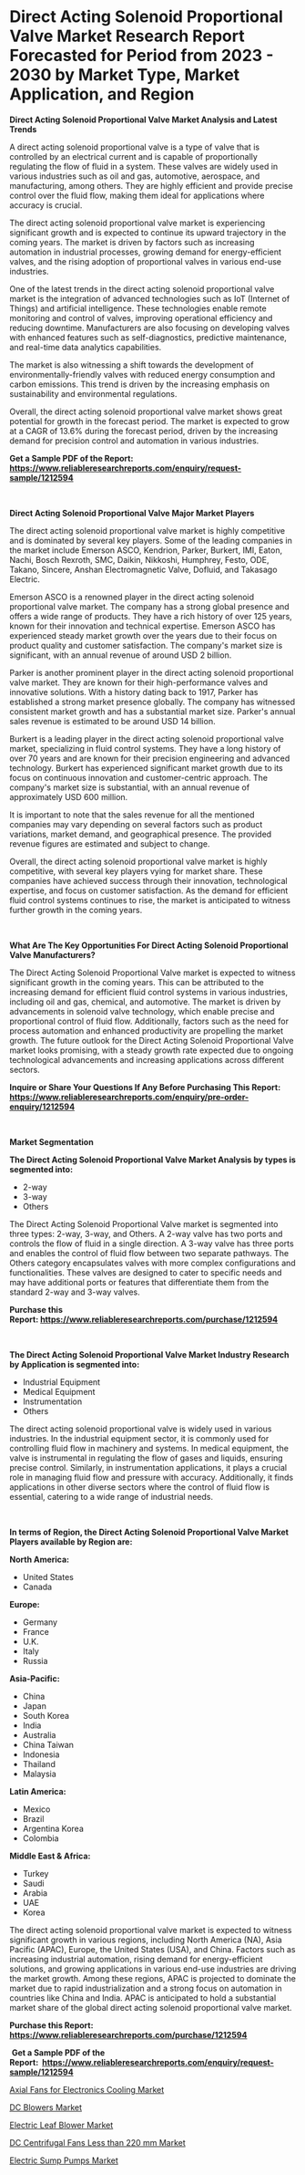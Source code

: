 <p><h1>Direct Acting Solenoid Proportional Valve Market Research Report Forecasted for Period from 2023 -  2030 by Market Type, Market Application, and Region</h1></p><p><strong>Direct Acting Solenoid Proportional Valve Market Analysis and Latest Trends</strong></p>
<p><p>A direct acting solenoid proportional valve is a type of valve that is controlled by an electrical current and is capable of proportionally regulating the flow of fluid in a system. These valves are widely used in various industries such as oil and gas, automotive, aerospace, and manufacturing, among others. They are highly efficient and provide precise control over the fluid flow, making them ideal for applications where accuracy is crucial.</p><p>The direct acting solenoid proportional valve market is experiencing significant growth and is expected to continue its upward trajectory in the coming years. The market is driven by factors such as increasing automation in industrial processes, growing demand for energy-efficient valves, and the rising adoption of proportional valves in various end-use industries.</p><p>One of the latest trends in the direct acting solenoid proportional valve market is the integration of advanced technologies such as IoT (Internet of Things) and artificial intelligence. These technologies enable remote monitoring and control of valves, improving operational efficiency and reducing downtime. Manufacturers are also focusing on developing valves with enhanced features such as self-diagnostics, predictive maintenance, and real-time data analytics capabilities.</p><p>The market is also witnessing a shift towards the development of environmentally-friendly valves with reduced energy consumption and carbon emissions. This trend is driven by the increasing emphasis on sustainability and environmental regulations.</p><p>Overall, the direct acting solenoid proportional valve market shows great potential for growth in the forecast period. The market is expected to grow at a CAGR of 13.6% during the forecast period, driven by the increasing demand for precision control and automation in various industries.</p></p>
<p><strong>Get a Sample PDF of the Report:&nbsp; <a href="https://www.reliableresearchreports.com/enquiry/request-sample/1212594">https://www.reliableresearchreports.com/enquiry/request-sample/1212594</a></strong></p>
<p>&nbsp;</p>
<p><strong>Direct Acting Solenoid Proportional Valve Major Market Players</strong></p>
<p><p>The direct acting solenoid proportional valve market is highly competitive and is dominated by several key players. Some of the leading companies in the market include Emerson ASCO, Kendrion, Parker, Burkert, IMI, Eaton, Nachi, Bosch Rexroth, SMC, Daikin, Nikkoshi, Humphrey, Festo, ODE, Takano, Sincere, Anshan Electromagnetic Valve, Dofluid, and Takasago Electric.</p><p>Emerson ASCO is a renowned player in the direct acting solenoid proportional valve market. The company has a strong global presence and offers a wide range of products. They have a rich history of over 125 years, known for their innovation and technical expertise. Emerson ASCO has experienced steady market growth over the years due to their focus on product quality and customer satisfaction. The company's market size is significant, with an annual revenue of around USD 2 billion.</p><p>Parker is another prominent player in the direct acting solenoid proportional valve market. They are known for their high-performance valves and innovative solutions. With a history dating back to 1917, Parker has established a strong market presence globally. The company has witnessed consistent market growth and has a substantial market size. Parker's annual sales revenue is estimated to be around USD 14 billion.</p><p>Burkert is a leading player in the direct acting solenoid proportional valve market, specializing in fluid control systems. They have a long history of over 70 years and are known for their precision engineering and advanced technology. Burkert has experienced significant market growth due to its focus on continuous innovation and customer-centric approach. The company's market size is substantial, with an annual revenue of approximately USD 600 million.</p><p>It is important to note that the sales revenue for all the mentioned companies may vary depending on several factors such as product variations, market demand, and geographical presence. The provided revenue figures are estimated and subject to change.</p><p>Overall, the direct acting solenoid proportional valve market is highly competitive, with several key players vying for market share. These companies have achieved success through their innovation, technological expertise, and focus on customer satisfaction. As the demand for efficient fluid control systems continues to rise, the market is anticipated to witness further growth in the coming years.</p></p>
<p>&nbsp;</p>
<p><strong>What Are The Key Opportunities For Direct Acting Solenoid Proportional Valve Manufacturers?</strong></p>
<p><p>The Direct Acting Solenoid Proportional Valve market is expected to witness significant growth in the coming years. This can be attributed to the increasing demand for efficient fluid control systems in various industries, including oil and gas, chemical, and automotive. The market is driven by advancements in solenoid valve technology, which enable precise and proportional control of fluid flow. Additionally, factors such as the need for process automation and enhanced productivity are propelling the market growth. The future outlook for the Direct Acting Solenoid Proportional Valve market looks promising, with a steady growth rate expected due to ongoing technological advancements and increasing applications across different sectors.</p></p>
<p><strong>Inquire or Share Your Questions If Any Before Purchasing This Report: <a href="https://www.reliableresearchreports.com/enquiry/pre-order-enquiry/1212594">https://www.reliableresearchreports.com/enquiry/pre-order-enquiry/1212594</a></strong></p>
<p>&nbsp;</p>
<p><strong>Market Segmentation</strong></p>
<p><strong>The Direct Acting Solenoid Proportional Valve Market Analysis by types is segmented into:</strong></p>
<p><ul><li>2-way</li><li>3-way</li><li>Others</li></ul></p>
<p><p>The Direct Acting Solenoid Proportional Valve market is segmented into three types: 2-way, 3-way, and Others. A 2-way valve has two ports and controls the flow of fluid in a single direction. A 3-way valve has three ports and enables the control of fluid flow between two separate pathways. The Others category encapsulates valves with more complex configurations and functionalities. These valves are designed to cater to specific needs and may have additional ports or features that differentiate them from the standard 2-way and 3-way valves.</p></p>
<p><strong>Purchase this Report:&nbsp;<a href="https://www.reliableresearchreports.com/purchase/1212594">https://www.reliableresearchreports.com/purchase/1212594</a></strong></p>
<p>&nbsp;</p>
<p><strong>The Direct Acting Solenoid Proportional Valve Market Industry Research by Application is segmented into:</strong></p>
<p><ul><li>Industrial Equipment</li><li>Medical Equipment</li><li>Instrumentation</li><li>Others</li></ul></p>
<p><p>The direct acting solenoid proportional valve is widely used in various industries. In the industrial equipment sector, it is commonly used for controlling fluid flow in machinery and systems. In medical equipment, the valve is instrumental in regulating the flow of gases and liquids, ensuring precise control. Similarly, in instrumentation applications, it plays a crucial role in managing fluid flow and pressure with accuracy. Additionally, it finds applications in other diverse sectors where the control of fluid flow is essential, catering to a wide range of industrial needs.</p></p>
<p>&nbsp;</p>
<p><strong>In terms of Region, the Direct Acting Solenoid Proportional Valve Market Players available by Region are:</strong></p>
<p>
    <p> <strong> North America: </strong>
        <ul>
            <li>United States</li>
            <li>Canada</li>
        </ul>
        </p> 
    <p> <strong> Europe: </strong>
        <ul>
            <li>Germany</li>
            <li>France</li>
            <li>U.K.</li>
            <li>Italy</li>
            <li>Russia</li>
        </ul>
        </p> 
    <p> <strong> Asia-Pacific: </strong>
        <ul>
            <li>China</li>
            <li>Japan</li>
            <li>South Korea</li>
            <li>India</li>
            <li>Australia</li>
            <li>China Taiwan</li>
            <li>Indonesia</li>
            <li>Thailand</li>
            <li>Malaysia</li>
        </ul>
        </p> 
    <p> <strong> Latin America: </strong>
        <ul>
            <li>Mexico</li>
            <li>Brazil</li>
            <li>Argentina Korea</li>
            <li>Colombia</li>
        </ul>
        </p> 
    <p> <strong> Middle East & Africa: </strong>
        <ul>
            <li>Turkey</li>
            <li>Saudi</li>
            <li>Arabia</li>
            <li>UAE</li>
            <li>Korea</li>
        </ul>
    </p>
    </p>
<p><p>The direct acting solenoid proportional valve market is expected to witness significant growth in various regions, including North America (NA), Asia Pacific (APAC), Europe, the United States (USA), and China. Factors such as increasing industrial automation, rising demand for energy-efficient solutions, and growing applications in various end-use industries are driving the market growth. Among these regions, APAC is projected to dominate the market due to rapid industrialization and a strong focus on automation in countries like China and India. APAC is anticipated to hold a substantial market share of the global direct acting solenoid proportional valve market.</p></p>
<p><strong>Purchase this Report: <a href="https://www.reliableresearchreports.com/purchase/1212594">https://www.reliableresearchreports.com/purchase/1212594</a></strong></p>
<p>&nbsp;<strong>Get a Sample PDF of the Report:&nbsp;&nbsp;<a href="https://www.reliableresearchreports.com/enquiry/request-sample/1212594">https://www.reliableresearchreports.com/enquiry/request-sample/1212594</a></strong></p>
<p><strong></strong></p>
<p><p><a href="https://www.linkedin.com/pulse/axial-fans-electronics-cooling-market-research-report-unlocks/">Axial Fans for Electronics Cooling Market</a></p><p><a href="https://www.linkedin.com/pulse/dc-blowers-market-size-growth-forecast-from-2023-2030/">DC Blowers Market</a></p><p><a href="https://medium.com/@dianafisher1927/electric-leaf-blower-market-size-growth-forecast-2023-2030-8d71bb2eefcb">Electric Leaf Blower Market</a></p><p><a href="https://www.linkedin.com/pulse/dc-centrifugal-fans-less-than-220-mm-market-size-2023-/">DC Centrifugal Fans Less than 220 mm Market</a></p><p><a href="https://medium.com/@avarobertson1969/electric-sump-pumps-market-size-growth-forecast-2023-2030-99d7a266b994">Electric Sump Pumps Market</a></p></p>